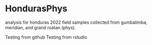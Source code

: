 # HondurasPhys
analysis for honduras 2022 field samples collected from gumbalimba, meridian, and grand roatan (phys). 

Testing from github
Testing from rstudio